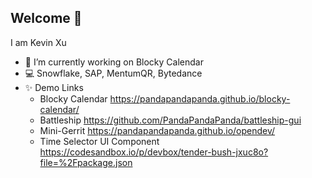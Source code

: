 ## Welcome 👋
I am Kevin Xu
- 🔭 I’m currently working on Blocky Calendar
- 💻 Snowflake, SAP, MentumQR, Bytedance
- ✨ Demo Links
  * Blocky Calendar https://pandapandapanda.github.io/blocky-calendar/
  * Battleship https://github.com/PandaPandaPanda/battleship-gui
  * Mini-Gerrit https://pandapandapanda.github.io/opendev/
  * Time Selector UI Component https://codesandbox.io/p/devbox/tender-bush-jxuc8o?file=%2Fpackage.json
<!--
**PandaPandaPanda/PandaPandaPanda** is a ✨ _special_ ✨ repository because its `README.md` (this file) appears on your GitHub profile.

Here are some ideas to get you started:

- 🔭 I’m currently working on ...
- 🌱 I’m currently learning ...
- 👯 I’m looking to collaborate on ...
- 🤔 I’m looking for help with ...
- 💬 Ask me about ...
- 📫 How to reach me: ...
- 😄 Pronouns: ...
- ⚡ Fun fact: ...
-->
